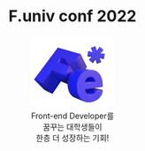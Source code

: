 <div align="center">

# **F.univ conf 2022**

<img src="public/_3D_logo.svg" width="150px"><br>
Front-end Developer를
<br />
꿈꾸는 대학생들이
<br />
한층 더 성장하는 기회!

</div>
